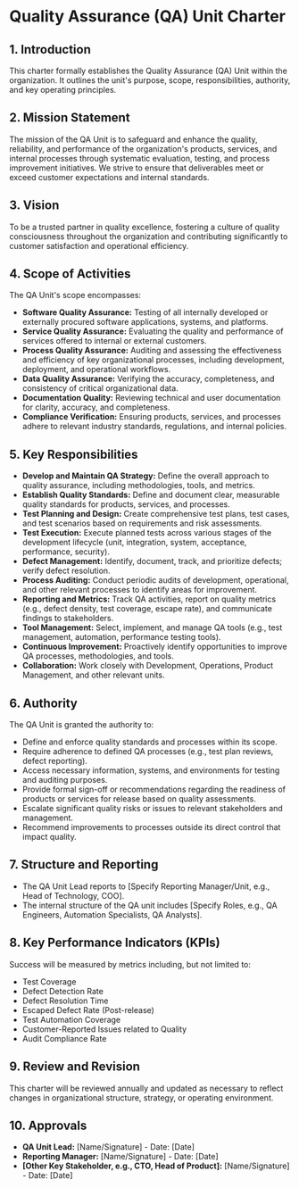# Quality Assurance (QA) Unit Charter

## 1. Introduction

This charter formally establishes the Quality Assurance (QA) Unit within the organization. It outlines the unit's purpose, scope, responsibilities, authority, and key operating principles.

## 2. Mission Statement

The mission of the QA Unit is to safeguard and enhance the quality, reliability, and performance of the organization's products, services, and internal processes through systematic evaluation, testing, and process improvement initiatives. We strive to ensure that deliverables meet or exceed customer expectations and internal standards.

## 3. Vision

To be a trusted partner in quality excellence, fostering a culture of quality consciousness throughout the organization and contributing significantly to customer satisfaction and operational efficiency.

## 4. Scope of Activities

The QA Unit's scope encompasses:

*   **Software Quality Assurance:** Testing of all internally developed or externally procured software applications, systems, and platforms.
*   **Service Quality Assurance:** Evaluating the quality and performance of services offered to internal or external customers.
*   **Process Quality Assurance:** Auditing and assessing the effectiveness and efficiency of key organizational processes, including development, deployment, and operational workflows.
*   **Data Quality Assurance:** Verifying the accuracy, completeness, and consistency of critical organizational data.
*   **Documentation Quality:** Reviewing technical and user documentation for clarity, accuracy, and completeness.
*   **Compliance Verification:** Ensuring products, services, and processes adhere to relevant industry standards, regulations, and internal policies.

## 5. Key Responsibilities

*   **Develop and Maintain QA Strategy:** Define the overall approach to quality assurance, including methodologies, tools, and metrics.
*   **Establish Quality Standards:** Define and document clear, measurable quality standards for products, services, and processes.
*   **Test Planning and Design:** Create comprehensive test plans, test cases, and test scenarios based on requirements and risk assessments.
*   **Test Execution:** Execute planned tests across various stages of the development lifecycle (unit, integration, system, acceptance, performance, security).
*   **Defect Management:** Identify, document, track, and prioritize defects; verify defect resolution.
*   **Process Auditing:** Conduct periodic audits of development, operational, and other relevant processes to identify areas for improvement.
*   **Reporting and Metrics:** Track QA activities, report on quality metrics (e.g., defect density, test coverage, escape rate), and communicate findings to stakeholders.
*   **Tool Management:** Select, implement, and manage QA tools (e.g., test management, automation, performance testing tools).
*   **Continuous Improvement:** Proactively identify opportunities to improve QA processes, methodologies, and tools.
*   **Collaboration:** Work closely with Development, Operations, Product Management, and other relevant units.

## 6. Authority

The QA Unit is granted the authority to:

*   Define and enforce quality standards and processes within its scope.
*   Require adherence to defined QA processes (e.g., test plan reviews, defect reporting).
*   Access necessary information, systems, and environments for testing and auditing purposes.
*   Provide formal sign-off or recommendations regarding the readiness of products or services for release based on quality assessments.
*   Escalate significant quality risks or issues to relevant stakeholders and management.
*   Recommend improvements to processes outside its direct control that impact quality.

## 7. Structure and Reporting

*   The QA Unit Lead reports to [Specify Reporting Manager/Unit, e.g., Head of Technology, COO].
*   The internal structure of the QA unit includes [Specify Roles, e.g., QA Engineers, Automation Specialists, QA Analysts].

## 8. Key Performance Indicators (KPIs)

Success will be measured by metrics including, but not limited to:

*   Test Coverage
*   Defect Detection Rate
*   Defect Resolution Time
*   Escaped Defect Rate (Post-release)
*   Test Automation Coverage
*   Customer-Reported Issues related to Quality
*   Audit Compliance Rate

## 9. Review and Revision

This charter will be reviewed annually and updated as necessary to reflect changes in organizational structure, strategy, or operating environment.

## 10. Approvals

*   **QA Unit Lead:** [Name/Signature] - Date: [Date]
*   **Reporting Manager:** [Name/Signature] - Date: [Date]
*   **[Other Key Stakeholder, e.g., CTO, Head of Product]:** [Name/Signature] - Date: [Date]
